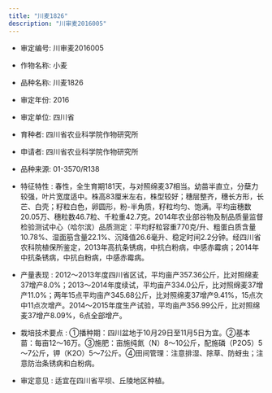 ```yaml
---
title: "川麦1826"
description: "川审麦2016005"
---
```

* 审定编号:  川审麦2016005

*  作物名称:  小麦

*  品种名称:  川麦1826

*  审定年份:  2016

*  审定单位:  四川省

* 育种者:  四川省农业科学院作物研究所

*  申请者:  四川省农业科学院作物研究所

*  品种来源:  01-3570/R138

*  特征特性 : 
春性，全生育期181天，与对照绵麦37相当。幼苗半直立，分蘖力较强，叶片宽度适中。株高83厘米左右，株型较好；穗层整齐，穗长方形，长芒、白壳；籽粒白色，卵圆形，粉-半角质，籽粒均匀、饱满。平均亩穗数20.05万、穗粒数46.7粒、千粒重42.7克。2014年农业部谷物及制品质量监督检验测试中心（哈尔滨）品质测定：平均籽粒容重770克/升、粗蛋白质含量10.78%、湿面筋含量22.1%、沉降值26.6毫升、稳定时间2.2分钟。经四川省农科院植保所鉴定，2013年高抗条锈病，中抗白粉病，中感赤霉病；2014年中抗条锈病，中抗白粉病，中感赤霉病。
 
*  产量表现 : 
2012～2013年度四川省区试，平均亩产357.36公斤，比对照绵麦37增产8.0%；2013～2014年度续试，平均亩产334.0公斤，比对照绵麦37增产11.0%；两年15点平均亩产345.68公斤，比对照绵麦37增产9.41%，15点次中11点次增产。2014～2015年度生产试验，平均亩产356.99公斤，比对照绵麦37增产8.09%，6点全部增产。

*  栽培技术要点 : 
①播种期：四川盆地于10月29日至11月5日为宜。②基本苗：每亩12～16万。③施肥：亩施纯氮（N）8～10公斤，配施磷（P2O5）5～7公斤，钾（K2O）5～7公斤。④田间管理：注意排湿、除草、防蚜虫；注意防治条锈病和白粉病。

*  审定意见 : 
适宜在四川省平坝、丘陵地区种植。

